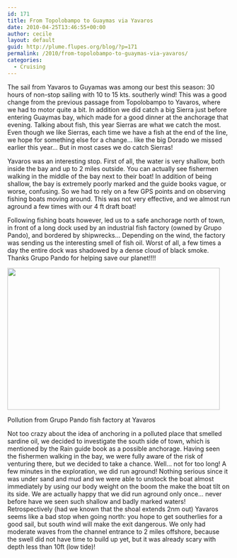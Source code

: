 ```yaml
---
id: 171
title: From Topolobampo to Guaymas via Yavaros
date: 2010-04-25T13:46:55+00:00
author: cecile
layout: default
guid: http://plume.flupes.org/blog/?p=171
permalink: /2010/from-topolobampo-to-guaymas-via-yavaros/
categories:
  - Cruising
---
```

The sail from Yavaros to Guyamas was among our best this season: 30 hours of non-stop sailing with 10 to 15 kts. southerly wind! This was a good change from the previous passage from Topolobampo to Yavaros, where we had to motor quite a bit. In addition we did catch a big Sierra just before entering Guaymas bay, which made for a good dinner at the anchorage that evening. Talking about fish, this year Sierras are what we catch the most. Even though we like Sierras, each time we have a fish at the end of the line, we hope for something else for a change&#8230; like the big Dorado we missed earlier this year&#8230; But in most cases we do catch Sierras!

Yavaros was an interesting stop. First of all, the water is very shallow, both inside the bay and up to 2 miles outside. You can actually see fishermen walking in the middle of the bay next to their boat! In addition of being shallow, the bay is extremely poorly marked and the guide books vague, or worse, confusing. So we had to rely on a few GPS points and on observing fishing boats moving around. This was not very effective, and we almost run aground a few times with our 4 ft draft boat!

Following fishing boats however, led us to a safe anchorage north of town, in front of a long dock used by an industrial fish factory (owned by Grupo Pando), and bordered by shipwrecks&#8230; Depending on the wind, the factory was sending us the interesting smell of fish oil. Worst of all, a few times a day the entire dock was shadowed by a dense cloud of black smoke. Thanks Grupo Pando for helping save our planet!!!!

<div id="attachment_173" style="width: 490px" class="wp-caption alignleft">
  <a rel="attachment wp-att-173" href="http://plume.flupes.org/blog/2010/from-topolobampo-to-guaymas-via-yavaros/yavaros/"><img class="size-medium wp-image-173 " title="Pollution from Grupo Pando at Yavaros" src="/assets/2010/04/Yavaros-640x480.jpg" alt="" width="480" height="320" /></a>
  
  <p class="wp-caption-text">
    Pollution from Grupo Pando fish factory at Yavaros
  </p>
</div>

Not too crazy about the idea of anchoring in a polluted place that smelled sardine oil, we decided to investigate the south side of town, which is mentioned by the Rain guide book as a possible anchorage. Having seen the fishermen walking in the bay, we were fully aware of the risk of venturing there, but we decided to take a chance. Well&#8230; not for too long! A few minutes in the exploration, we did run aground! Nothing serious since it was under sand and mud and we were able to unstock the boat almost immediately by using our body weight on the boom the make the boat tilt on its side. We are actually happy that we did run aground only once&#8230; never before have we seen such shallow and badly marked waters! Retrospectively (had we known that the shoal extends 2nm out) Yavaros seems like a bad stop when going north: you hope to get southerlies for a good sail, but south wind will make the exit dangerous. We only had moderate waves from the channel entrance to 2 miles offshore, because the swell did not have time to build up yet, but it was already scary with depth less than 10ft (low tide)!